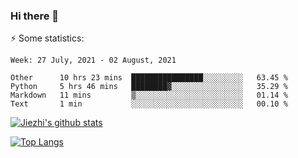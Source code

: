 ### Hi there 👋

⚡ Some statistics:

<!--START_SECTION:waka-->
```text
Week: 27 July, 2021 - 02 August, 2021

Other      10 hrs 23 mins  ████████████████░░░░░░░░░   63.45 % 
Python     5 hrs 46 mins   ████████▓░░░░░░░░░░░░░░░░   35.29 % 
Markdown   11 mins         ▒░░░░░░░░░░░░░░░░░░░░░░░░   01.14 % 
Text       1 min           ░░░░░░░░░░░░░░░░░░░░░░░░░   00.10 % 
```
<!--END_SECTION:waka-->

[![Jiezhi's github stats](https://github-readme-stats.vercel.app/api?username=Jiezhi&show_icons=true)](https://github.com/Jiezhi/github-readme-stats)

[![Top Langs](https://github-readme-stats.vercel.app/api/top-langs/?username=Jiezhi&hide=javascript,html)](https://github.com/Jiezhi/github-readme-stats)
<!--
**Jiezhi/Jiezhi** is a ✨ _special_ ✨ repository because its `README.md` (this file) appears on your GitHub profile.

Here are some ideas to get you started:

- 🔭 I’m currently working on ...
- 🌱 I’m currently learning ...
- 👯 I’m looking to collaborate on ...
- 🤔 I’m looking for help with ...
- 💬 Ask me about ...
- 📫 How to reach me: ...
- 😄 Pronouns: ...
- ⚡ Fun fact: ...
-->

